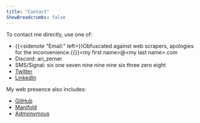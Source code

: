```yaml
---
title: "Contact"
ShowBreadcrumbs: false
---
```


To contact me directly, use one of:
- {{<sidenote "Email:" left>}}Obfuscated against web scrapers, apologies for the inconvenience.{{</sidenote>}}\<my first name\>@\<my last name\>.com
- Discord: ari_zerner
- SMS/Signal: six one seven nine nine nine six three zero eight
- [Twitter](https://x.com/AriZerner)
- [LinkedIn](https://www.linkedin.com/in/ari-zerner/)

My web presence also includes:
- [GitHub](https://github.com/ari-zerner)
- [Manifold](https://manifold.markets/AriZerner)
- [Admonymous](https://www.admonymous.co/ari_zerner)